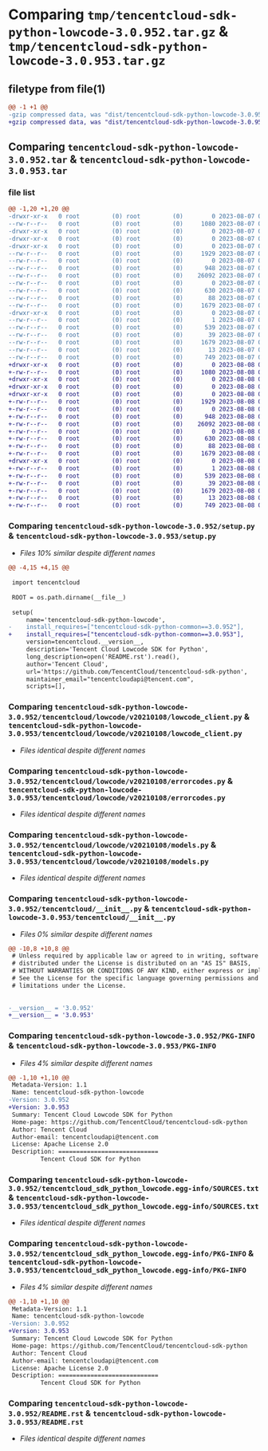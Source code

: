 # Comparing `tmp/tencentcloud-sdk-python-lowcode-3.0.952.tar.gz` & `tmp/tencentcloud-sdk-python-lowcode-3.0.953.tar.gz`

## filetype from file(1)

```diff
@@ -1 +1 @@
-gzip compressed data, was "dist/tencentcloud-sdk-python-lowcode-3.0.952.tar", last modified: Mon Aug  7 08:57:02 2023, max compression
+gzip compressed data, was "dist/tencentcloud-sdk-python-lowcode-3.0.953.tar", last modified: Tue Aug  8 00:28:06 2023, max compression
```

## Comparing `tencentcloud-sdk-python-lowcode-3.0.952.tar` & `tencentcloud-sdk-python-lowcode-3.0.953.tar`

### file list

```diff
@@ -1,20 +1,20 @@
-drwxr-xr-x   0 root         (0) root         (0)        0 2023-08-07 08:57:02.000000 tencentcloud-sdk-python-lowcode-3.0.952/
--rw-r--r--   0 root         (0) root         (0)     1080 2023-08-07 08:57:02.000000 tencentcloud-sdk-python-lowcode-3.0.952/setup.py
-drwxr-xr-x   0 root         (0) root         (0)        0 2023-08-07 08:57:02.000000 tencentcloud-sdk-python-lowcode-3.0.952/tencentcloud/
-drwxr-xr-x   0 root         (0) root         (0)        0 2023-08-07 08:57:02.000000 tencentcloud-sdk-python-lowcode-3.0.952/tencentcloud/lowcode/
-drwxr-xr-x   0 root         (0) root         (0)        0 2023-08-07 08:57:02.000000 tencentcloud-sdk-python-lowcode-3.0.952/tencentcloud/lowcode/v20210108/
--rw-r--r--   0 root         (0) root         (0)     1929 2023-08-07 08:57:02.000000 tencentcloud-sdk-python-lowcode-3.0.952/tencentcloud/lowcode/v20210108/lowcode_client.py
--rw-r--r--   0 root         (0) root         (0)        0 2023-08-07 08:57:02.000000 tencentcloud-sdk-python-lowcode-3.0.952/tencentcloud/lowcode/v20210108/__init__.py
--rw-r--r--   0 root         (0) root         (0)      948 2023-08-07 08:57:02.000000 tencentcloud-sdk-python-lowcode-3.0.952/tencentcloud/lowcode/v20210108/errorcodes.py
--rw-r--r--   0 root         (0) root         (0)    26092 2023-08-07 08:57:02.000000 tencentcloud-sdk-python-lowcode-3.0.952/tencentcloud/lowcode/v20210108/models.py
--rw-r--r--   0 root         (0) root         (0)        0 2023-08-07 08:57:02.000000 tencentcloud-sdk-python-lowcode-3.0.952/tencentcloud/lowcode/__init__.py
--rw-r--r--   0 root         (0) root         (0)      630 2023-08-07 08:57:02.000000 tencentcloud-sdk-python-lowcode-3.0.952/tencentcloud/__init__.py
--rw-r--r--   0 root         (0) root         (0)       88 2023-08-07 08:57:02.000000 tencentcloud-sdk-python-lowcode-3.0.952/setup.cfg
--rw-r--r--   0 root         (0) root         (0)     1679 2023-08-07 08:57:02.000000 tencentcloud-sdk-python-lowcode-3.0.952/PKG-INFO
-drwxr-xr-x   0 root         (0) root         (0)        0 2023-08-07 08:57:02.000000 tencentcloud-sdk-python-lowcode-3.0.952/tencentcloud_sdk_python_lowcode.egg-info/
--rw-r--r--   0 root         (0) root         (0)        1 2023-08-07 08:57:02.000000 tencentcloud-sdk-python-lowcode-3.0.952/tencentcloud_sdk_python_lowcode.egg-info/dependency_links.txt
--rw-r--r--   0 root         (0) root         (0)      539 2023-08-07 08:57:02.000000 tencentcloud-sdk-python-lowcode-3.0.952/tencentcloud_sdk_python_lowcode.egg-info/SOURCES.txt
--rw-r--r--   0 root         (0) root         (0)       39 2023-08-07 08:57:02.000000 tencentcloud-sdk-python-lowcode-3.0.952/tencentcloud_sdk_python_lowcode.egg-info/requires.txt
--rw-r--r--   0 root         (0) root         (0)     1679 2023-08-07 08:57:02.000000 tencentcloud-sdk-python-lowcode-3.0.952/tencentcloud_sdk_python_lowcode.egg-info/PKG-INFO
--rw-r--r--   0 root         (0) root         (0)       13 2023-08-07 08:57:02.000000 tencentcloud-sdk-python-lowcode-3.0.952/tencentcloud_sdk_python_lowcode.egg-info/top_level.txt
--rw-r--r--   0 root         (0) root         (0)      749 2023-08-07 08:57:02.000000 tencentcloud-sdk-python-lowcode-3.0.952/README.rst
+drwxr-xr-x   0 root         (0) root         (0)        0 2023-08-08 00:28:06.000000 tencentcloud-sdk-python-lowcode-3.0.953/
+-rw-r--r--   0 root         (0) root         (0)     1080 2023-08-08 00:28:06.000000 tencentcloud-sdk-python-lowcode-3.0.953/setup.py
+drwxr-xr-x   0 root         (0) root         (0)        0 2023-08-08 00:28:06.000000 tencentcloud-sdk-python-lowcode-3.0.953/tencentcloud/
+drwxr-xr-x   0 root         (0) root         (0)        0 2023-08-08 00:28:06.000000 tencentcloud-sdk-python-lowcode-3.0.953/tencentcloud/lowcode/
+drwxr-xr-x   0 root         (0) root         (0)        0 2023-08-08 00:28:06.000000 tencentcloud-sdk-python-lowcode-3.0.953/tencentcloud/lowcode/v20210108/
+-rw-r--r--   0 root         (0) root         (0)     1929 2023-08-08 00:28:06.000000 tencentcloud-sdk-python-lowcode-3.0.953/tencentcloud/lowcode/v20210108/lowcode_client.py
+-rw-r--r--   0 root         (0) root         (0)        0 2023-08-08 00:28:06.000000 tencentcloud-sdk-python-lowcode-3.0.953/tencentcloud/lowcode/v20210108/__init__.py
+-rw-r--r--   0 root         (0) root         (0)      948 2023-08-08 00:28:06.000000 tencentcloud-sdk-python-lowcode-3.0.953/tencentcloud/lowcode/v20210108/errorcodes.py
+-rw-r--r--   0 root         (0) root         (0)    26092 2023-08-08 00:28:06.000000 tencentcloud-sdk-python-lowcode-3.0.953/tencentcloud/lowcode/v20210108/models.py
+-rw-r--r--   0 root         (0) root         (0)        0 2023-08-08 00:28:06.000000 tencentcloud-sdk-python-lowcode-3.0.953/tencentcloud/lowcode/__init__.py
+-rw-r--r--   0 root         (0) root         (0)      630 2023-08-08 00:28:06.000000 tencentcloud-sdk-python-lowcode-3.0.953/tencentcloud/__init__.py
+-rw-r--r--   0 root         (0) root         (0)       88 2023-08-08 00:28:06.000000 tencentcloud-sdk-python-lowcode-3.0.953/setup.cfg
+-rw-r--r--   0 root         (0) root         (0)     1679 2023-08-08 00:28:06.000000 tencentcloud-sdk-python-lowcode-3.0.953/PKG-INFO
+drwxr-xr-x   0 root         (0) root         (0)        0 2023-08-08 00:28:06.000000 tencentcloud-sdk-python-lowcode-3.0.953/tencentcloud_sdk_python_lowcode.egg-info/
+-rw-r--r--   0 root         (0) root         (0)        1 2023-08-08 00:28:06.000000 tencentcloud-sdk-python-lowcode-3.0.953/tencentcloud_sdk_python_lowcode.egg-info/dependency_links.txt
+-rw-r--r--   0 root         (0) root         (0)      539 2023-08-08 00:28:06.000000 tencentcloud-sdk-python-lowcode-3.0.953/tencentcloud_sdk_python_lowcode.egg-info/SOURCES.txt
+-rw-r--r--   0 root         (0) root         (0)       39 2023-08-08 00:28:06.000000 tencentcloud-sdk-python-lowcode-3.0.953/tencentcloud_sdk_python_lowcode.egg-info/requires.txt
+-rw-r--r--   0 root         (0) root         (0)     1679 2023-08-08 00:28:06.000000 tencentcloud-sdk-python-lowcode-3.0.953/tencentcloud_sdk_python_lowcode.egg-info/PKG-INFO
+-rw-r--r--   0 root         (0) root         (0)       13 2023-08-08 00:28:06.000000 tencentcloud-sdk-python-lowcode-3.0.953/tencentcloud_sdk_python_lowcode.egg-info/top_level.txt
+-rw-r--r--   0 root         (0) root         (0)      749 2023-08-08 00:28:06.000000 tencentcloud-sdk-python-lowcode-3.0.953/README.rst
```

### Comparing `tencentcloud-sdk-python-lowcode-3.0.952/setup.py` & `tencentcloud-sdk-python-lowcode-3.0.953/setup.py`

 * *Files 10% similar despite different names*

```diff
@@ -4,15 +4,15 @@
 
 import tencentcloud
 
 ROOT = os.path.dirname(__file__)
 
 setup(
     name='tencentcloud-sdk-python-lowcode',
-    install_requires=["tencentcloud-sdk-python-common==3.0.952"],
+    install_requires=["tencentcloud-sdk-python-common==3.0.953"],
     version=tencentcloud.__version__,
     description='Tencent Cloud Lowcode SDK for Python',
     long_description=open('README.rst').read(),
     author='Tencent Cloud',
     url='https://github.com/TencentCloud/tencentcloud-sdk-python',
     maintainer_email="tencentcloudapi@tencent.com",
     scripts=[],
```

### Comparing `tencentcloud-sdk-python-lowcode-3.0.952/tencentcloud/lowcode/v20210108/lowcode_client.py` & `tencentcloud-sdk-python-lowcode-3.0.953/tencentcloud/lowcode/v20210108/lowcode_client.py`

 * *Files identical despite different names*

### Comparing `tencentcloud-sdk-python-lowcode-3.0.952/tencentcloud/lowcode/v20210108/errorcodes.py` & `tencentcloud-sdk-python-lowcode-3.0.953/tencentcloud/lowcode/v20210108/errorcodes.py`

 * *Files identical despite different names*

### Comparing `tencentcloud-sdk-python-lowcode-3.0.952/tencentcloud/lowcode/v20210108/models.py` & `tencentcloud-sdk-python-lowcode-3.0.953/tencentcloud/lowcode/v20210108/models.py`

 * *Files identical despite different names*

### Comparing `tencentcloud-sdk-python-lowcode-3.0.952/tencentcloud/__init__.py` & `tencentcloud-sdk-python-lowcode-3.0.953/tencentcloud/__init__.py`

 * *Files 0% similar despite different names*

```diff
@@ -10,8 +10,8 @@
 # Unless required by applicable law or agreed to in writing, software
 # distributed under the License is distributed on an "AS IS" BASIS,
 # WITHOUT WARRANTIES OR CONDITIONS OF ANY KIND, either express or implied.
 # See the License for the specific language governing permissions and
 # limitations under the License.
 
 
-__version__ = '3.0.952'
+__version__ = '3.0.953'
```

### Comparing `tencentcloud-sdk-python-lowcode-3.0.952/PKG-INFO` & `tencentcloud-sdk-python-lowcode-3.0.953/PKG-INFO`

 * *Files 4% similar despite different names*

```diff
@@ -1,10 +1,10 @@
 Metadata-Version: 1.1
 Name: tencentcloud-sdk-python-lowcode
-Version: 3.0.952
+Version: 3.0.953
 Summary: Tencent Cloud Lowcode SDK for Python
 Home-page: https://github.com/TencentCloud/tencentcloud-sdk-python
 Author: Tencent Cloud
 Author-email: tencentcloudapi@tencent.com
 License: Apache License 2.0
 Description: ============================
         Tencent Cloud SDK for Python
```

### Comparing `tencentcloud-sdk-python-lowcode-3.0.952/tencentcloud_sdk_python_lowcode.egg-info/SOURCES.txt` & `tencentcloud-sdk-python-lowcode-3.0.953/tencentcloud_sdk_python_lowcode.egg-info/SOURCES.txt`

 * *Files identical despite different names*

### Comparing `tencentcloud-sdk-python-lowcode-3.0.952/tencentcloud_sdk_python_lowcode.egg-info/PKG-INFO` & `tencentcloud-sdk-python-lowcode-3.0.953/tencentcloud_sdk_python_lowcode.egg-info/PKG-INFO`

 * *Files 4% similar despite different names*

```diff
@@ -1,10 +1,10 @@
 Metadata-Version: 1.1
 Name: tencentcloud-sdk-python-lowcode
-Version: 3.0.952
+Version: 3.0.953
 Summary: Tencent Cloud Lowcode SDK for Python
 Home-page: https://github.com/TencentCloud/tencentcloud-sdk-python
 Author: Tencent Cloud
 Author-email: tencentcloudapi@tencent.com
 License: Apache License 2.0
 Description: ============================
         Tencent Cloud SDK for Python
```

### Comparing `tencentcloud-sdk-python-lowcode-3.0.952/README.rst` & `tencentcloud-sdk-python-lowcode-3.0.953/README.rst`

 * *Files identical despite different names*


